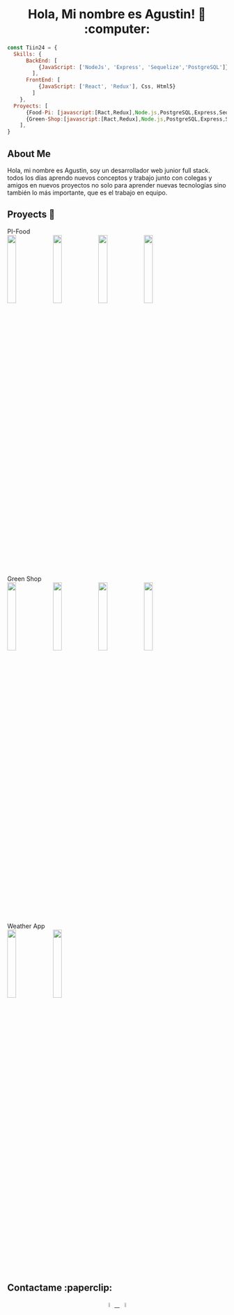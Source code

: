 <h1 align="center"> Hola, Mi nombre es Agustin! 👋 :computer: </h1>

```js
const Tiin24 = {
  Skills: {
      BackEnd: [
          {JavaScript: ['NodeJs', 'Express', 'Sequelize','PostgreSQL']},
        ],
      FrontEnd: [
          {JavaScript: ['React', 'Redux'], Css, Html5}
        ]
    },
  Proyects: [
      {Food-Pi: [javascript:[Ract,Redux],Node.js,PostgreSQL,Express,Sequelize,Css}
      {Green-Shop:[javascript:[Ract,Redux],Node.js,PostgreSQL,Express,Sequelize,Css,Firebase,JWT]}
    ],
}
```

<div>
  <h2>About Me</h2>
  <p>Hola, mi nombre es Agustin, soy un desarrollador web junior full stack. todos los días aprendo nuevos conceptos y trabajo junto con colegas y amigos en nuevos proyectos no solo para aprender nuevas tecnologías sino también lo más importante, que es el trabajo en equipo.</p>
</dib>

<div>
  <h2>Proyects 📌</h2>
  <div>
    <span>PI-Food</span>
    <div>
      <img src="https://firebasestorage.googleapis.com/v0/b/greenshop-fa359.appspot.com/o/Landing%20page%20food.png?alt=media&token=19f677a9-7c2e-419d-a2de-88923b47d2cb" alt="" align="center" height="20%" width="20%" >
      <img src="https://firebasestorage.googleapis.com/v0/b/greenshop-fa359.appspot.com/o/Create%20Page.png?alt=media&token=497f0587-9a13-488d-aba7-fe1201b0661c" alt="" align=center height="20%" width="20%">
      <img src="https://firebasestorage.googleapis.com/v0/b/greenshop-fa359.appspot.com/o/Detail%20Page.png?alt=media&token=e3e0de16-3835-4eb4-b318-6cc37334a940" alt="" align=center height="20%" width="20%">
      <img src="https://firebasestorage.googleapis.com/v0/b/greenshop-fa359.appspot.com/o/Create%20Page.png?alt=media&token=497f0587-9a13-488d-aba7-fe1201b0661c" alt="" align=center height="20%" width="20%">
    </div>
    <div>
      <span>Green Shop</span>
      <div>
        <img src="https://firebasestorage.googleapis.com/v0/b/greenshop-fa359.appspot.com/o/Proyecto%20final.png?alt=media&token=517479c2-5e7b-40e9-a793-a4ac294ef933" alt="" heigth="20%" width="20%">
        <img src="https://firebasestorage.googleapis.com/v0/b/greenshop-fa359.appspot.com/o/Login%20Pf.png?alt=media&token=1a585e01-53d6-4199-82b2-111c6fe27b4b" alt="" heigth="20%" width="20%">
         <img src="https://firebasestorage.googleapis.com/v0/b/greenshop-fa359.appspot.com/o/Tienda%20PF.png?alt=media&token=1740d5d3-1d4c-4888-b0af-18f3ac83f2b6" alt="" heigth="20%" width="20%">
        <img src="https://firebasestorage.googleapis.com/v0/b/greenshop-fa359.appspot.com/o/Carrito%20Pf.png?alt=media&token=af049dfe-3149-4288-b116-b8e7bb493d27" alt="" heigth="20%" width="20%">
      </div>
      <div>
        <span>Weather App</span>
          <div>
          <img src="https://firebasestorage.googleapis.com/v0/b/greenshop-fa359.appspot.com/o/Wp%20home.png?alt=media&token=35b1e9cc-1d2c-4869-af9d-09d41bc21017" alt"" heigth="20%" width="20%">
          <img src="https://firebasestorage.googleapis.com/v0/b/greenshop-fa359.appspot.com/o/Wp%20Data.png?alt=media&token=94276b98-c273-49a3-b15e-9e62fe48ae94" alt"" heigth="20%" width="20%">
        </div>
      </div>
    </div>
  </div>
</div>


<div>
  <h2>Contactame :paperclip: </h2>
  <div align="center">
<a align="center" href="https://www.linkedin.com/in/isaias-romero/" ><img width="5%" src="https://pngimg.com/uploads/linkedIn/linkedIn_PNG38.png"> &nbsp;
<a align="center" href="mailto:romeroisaiasagustin@gmail.com" ><img width="5%" src="https://upload.wikimedia.org/wikipedia/commons/8/8c/Gmail_Icon_%282013-2020%29.svg">
  <div>
  <img align="rigth" src="https://media.giphy.com/media/11D0XkJInM2ssU/giphy.gif" alt="">
</div>

<div align="center">
  <img src="https://steamuserimages-a.akamaihd.net/ugc/321248520405385743/4F220AE182B09F6965423E0D7875BC83EF9528DE/?imw=5000&imh=5000&ima=fit&impolicy=Letterbox&imcolor=%23000000&letterbox=false" alt="" align="center">
</div>
